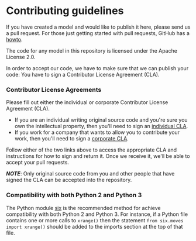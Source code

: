 # Contributing guidelines

If you have created a model and would like to publish it here, please send us a
pull request. For those just getting started with pull requests, GitHub has a
[howto](https://help.github.com/articles/using-pull-requests/).

The code for any model in this repository is licensed under the Apache License
2.0.

In order to accept our code, we have to make sure that we can publish your code:
You have to sign a Contributor License Agreement (CLA).

### Contributor License Agreements

Please fill out either the individual or corporate Contributor License Agreement (CLA).

  * If you are an individual writing original source code and you're sure you own the intellectual property, then you'll need to sign an [individual CLA](http://code.google.com/legal/individual-cla-v1.0.html).
  * If you work for a company that wants to allow you to contribute your work, then you'll need to sign a [corporate CLA](http://code.google.com/legal/corporate-cla-v1.0.html).

Follow either of the two links above to access the appropriate CLA and instructions for how to sign and return it. Once we receive it, we'll be able to accept your pull requests.

***NOTE***: Only original source code from you and other people that have signed the CLA can be accepted into the repository.

### Compatibility with both Python 2 and Python 3

The Python module [six](https://pythonhosted.org/six/) is the recommended method for achieve compatibility with both Python 2 and Python 3.  For instance, if a Python file contains one or more calls to `xrange()` then the statement `from six.moves import xrange()` should be added to the imports section at the top of that file.

